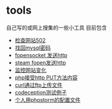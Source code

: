 # tools
自己写的或网上搜集的一些小工具
目前包含

* [检查网站502](./check_php_502.sh)
* [找回mysql密码](./reset_mysql_root_password.sh)
* [fopensocket 发送http](./send_http_by_fopensocket.php)
* [steam fopen发送http](./send_http_by_stearm.php)
* [监控网站变化](./watch.sh)
* [php接受http PUT方法内容](./getputcontent.sh)
* [curl通过ftp上传文件](./curl_ftp.sh)
* [codeception测试例子](./codeception_tests_acceptance.php)
* [个人用phpstorm的配置文件](./phpstorm_config)
